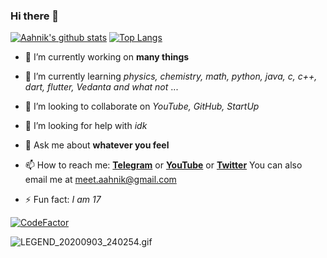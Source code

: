 ### Hi there 👋

[![Aahnik's github stats](https://github-readme-stats.vercel.app/api?username=aahnik&count_private=true&show_icons=true)](https://twitter.com/AahnikD)
[![Top Langs](https://github-readme-stats.vercel.app/api/top-langs/?username=aahnik&hide=html)](https://medium.com/@aahnikdaw)


- 🔭 I’m currently working on **many things**
- 🌱 I’m currently learning *physics, chemistry, math, python, java, c, c++, dart, flutter, Vedanta and what not* ...
- 👯 I’m looking to collaborate on _YouTube, GitHub, StartUp_
- 🤔 I’m looking for help with _idk_
- 💬 Ask me about __whatever you feel__
- 📫 How to reach me: **[Telegram](https://t.me/AahnikDaw)** or **[YouTube](https://www.youtube.com/channel/UCcEbN0d8iLTB6ZWBE_IDugg)** or **[Twitter](https://twitter.com/AahnikD)** You can also email me at [meet.aahnik@gmail.com](mailto:meet.aahnik@gmail.com)

- ⚡ Fun fact: _I am 17_ 

[![CodeFactor](https://www.codefactor.io/repository/github/aahnik/aahnik/badge)](https://www.codefactor.io/repository/github/aahnik/aahnik)




![LEGEND_20200903_240254.gif](https://user-images.githubusercontent.com/66209958/92022577-18bbad80-ed79-11ea-8f43-44ffe798d9d8.gif)
